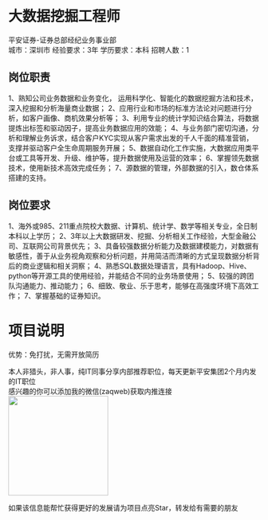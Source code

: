 # 大数据挖掘工程师
平安证券-证券总部经纪业务事业部  
城市：深圳市 经验要求：3年 学历要求：本科  招聘人数：1

## 岗位职责
1、熟知公司业务数据和业务变化， 运用科学化、智能化的数据挖掘方法和技术，深入挖掘和分析海量商业数据； 
 2、应用行业和市场的标准方法论对问题进行分析，如客户画像、商机效果分析等；
 3、利用专业的统计学知识结合算法，将数据提炼出标签和驱动因子，提高业务数据应用的效能； 
 4、与业务部门密切沟通，分析和理解业务诉求，结合客户KYC实现从客户需求出发的千人千面的精准营销，支撑并驱动客户全生命周期服务开展；
 5、数据自动化工作实施，大数据应用类平台或工具等开发、升级、维护等，提升数据使用及运营的效率；
 6、掌握领先数据技术，使用新技术高效完成任务； 
 7、源数据的管理，外部数据的引入，数仓体系搭建的支持。

## 岗位要求
1、海外或985、211重点院校大数据、计算机、统计学、数学等相关专业，全日制本科以上学历；
 2、3年以上大数据研发、挖掘、分析相关工作经验，大型金融公司、互联网公司背景优先；
 3、具备较强数据分析能力及数据建模能力，对数据有敏感性，善于从业务视角观察和分析问题，并用简洁而清晰的方式呈现数据分析背后的商业逻辑和相关洞察；
 4、熟悉SQL数据处理语言，具有Hadoop、Hive、python等开源工具的使用经验，并能结合不同的业务场景使用；
 5、较强的跨团队沟通能力、推动能力；
 6、细致、敬业、乐于思考，能够在高强度环境下高效工作；
 7、掌握基础的证券知识。

# 项目说明

优势：免打扰，无需开放简历

本人非猎头，非人事，纯IT同事分享内部推荐职位，每天更新平安集团2个月内发的IT职位  
感兴趣的你可以添加我的微信(zaqweb)获取内推连接  
<img src="https://github.com/zaqweb/PA-IT-JOBS/blob/master/WechatICode.jpeg"  height="200" width="200">

如果该信息能帮忙获得更好的发展请为项目点亮Star，转发给有需要的朋友





